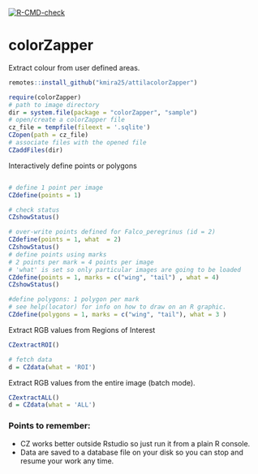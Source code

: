 <!-- badges: start -->

[![R-CMD-check](https://github.com/mpio-be/colorZapper/workflows/R-CMD-check/badge.svg)](https://github.com/mpio-be/colorZapper/actions)


<!-- badges: end -->



colorZapper
===========
Extract colour from user defined areas.

```R
remotes::install_github("kmira25/attilacolorZapper")
```

```R
require(colorZapper)
# path to image directory
dir = system.file(package = "colorZapper", "sample")
# open/create a colorZapper file
cz_file = tempfile(fileext = '.sqlite')
CZopen(path = cz_file)
# associate files with the opened file
CZaddFiles(dir)
```

Interactively define points or polygons
```R

# define 1 point per image
CZdefine(points = 1)

# check status
CZshowStatus()

# over-write points defined for Falco_peregrinus (id = 2)
CZdefine(points = 1, what  = 2)
CZshowStatus()
# define points using marks
# 2 points per mark = 4 points per image
# 'what' is set so only particular images are going to be loaded
CZdefine(points = 1, marks = c("wing", "tail") , what = 4)
CZshowStatus()

#define polygons: 1 polygon per mark
# see help(locator) for info on how to draw on an R graphic. 
CZdefine(polygons = 1, marks = c("wing", "tail"), what = 3 )
```

Extract RGB values from Regions of Interest
```R
CZextractROI()

# fetch data
d = CZdata(what = 'ROI')

```

Extract RGB values from the entire image (batch mode).
```R
CZextractALL()
d = CZdata(what = 'ALL')
```

### Points to remember:
* CZ works better outside Rstudio so just run it from a plain R console. 
* Data are saved to a database file on your disk so you can stop and resume your work any time. 













